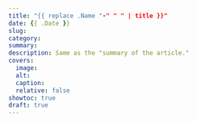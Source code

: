 ```yaml
---
title: "{{ replace .Name "-" " " | title }}"
date: {{ .Date }}
slug: 
category:
summary:
description: Same as the "summary of the article."
covers:
  image: 
  alt:
  caption:
  relative: false
showtoc: true
draft: true
---
```


